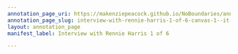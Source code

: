 ```yaml
---
annotation_page_uri: https://makenziepeacock.github.io/NoBoundaries/annotations/interview-with-rennie-harris-1-of-6-canvas-1--it-s-like-a-shock-to-me.json
annotation_page_slug: interview-with-rennie-harris-1-of-6-canvas-1--it-s-like-a-shock-to-me
layout: annotation_page
manifest_label: Interview with Rennie Harris 1 of 6

---
```

